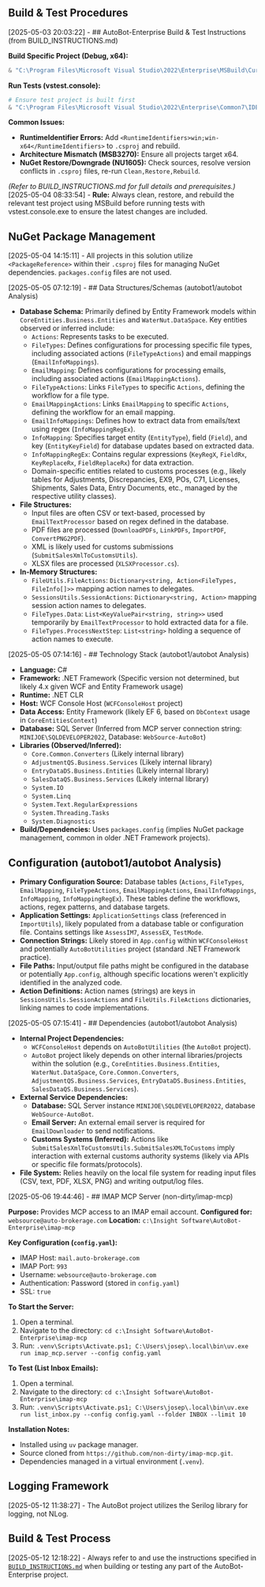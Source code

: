 
## Build & Test Procedures

[2025-05-03 20:03:22] - ## AutoBot-Enterprise Build & Test Instructions (from BUILD_INSTRUCTIONS.md)

**Build Specific Project (Debug, x64):**
```powershell
& "C:\Program Files\Microsoft Visual Studio\2022\Enterprise\MSBuild\Current\Bin\MSBuild.exe" "<ProjectFile>.csproj" /t:Clean,Restore,Rebuild /p:Configuration=Debug /p:Platform=x64
```

**Run Tests (vstest.console):**
```powershell
# Ensure test project is built first
& "C:\Program Files\Microsoft Visual Studio\2022\Enterprise\Common7\IDE\CommonExtensions\Microsoft\TestWindow\vstest.console.exe" ".\<TestProjectFolder>\bin\x64\Debug\net48\<TestProjectName>.dll" /TestCaseFilter:"<Filter>" "/Logger:console;verbosity=detailed"
```

**Common Issues:**
*   **RuntimeIdentifier Errors:** Add `<RuntimeIdentifiers>win;win-x64</RuntimeIdentifiers>` to `.csproj` and rebuild.
*   **Architecture Mismatch (MSB3270):** Ensure all projects target x64.
*   **NuGet Restore/Downgrade (NU1605):** Check sources, resolve version conflicts in `.csproj` files, re-run `Clean,Restore,Rebuild`.

*(Refer to BUILD_INSTRUCTIONS.md for full details and prerequisites.)*
[2025-05-04 08:33:54] - 
**Rule:** Always clean, restore, and rebuild the relevant test project using MSBuild before running tests with vstest.console.exe to ensure the latest changes are included.

## NuGet Package Management

[2025-05-04 14:15:11] - All projects in this solution utilize `<PackageReference>` within their `.csproj` files for managing NuGet dependencies. `packages.config` files are not used.

[2025-05-05 07:12:19] - ## Data Structures/Schemas (autobot1/autobot Analysis)

- **Database Schema:** Primarily defined by Entity Framework models within `CoreEntities.Business.Entities` and `WaterNut.DataSpace`. Key entities observed or inferred include:
    - `Actions`: Represents tasks to be executed.
    - `FileTypes`: Defines configurations for processing specific file types, including associated actions (`FileTypeActions`) and email mappings (`EmailInfoMappings`).
    - `EmailMapping`: Defines configurations for processing emails, including associated actions (`EmailMappingActions`).
    - `FileTypeActions`: Links `FileTypes` to specific `Actions`, defining the workflow for a file type.
    - `EmailMappingActions`: Links `EmailMapping` to specific `Actions`, defining the workflow for an email mapping.
    - `EmailInfoMappings`: Defines how to extract data from emails/text using regex (`InfoMappingRegEx`).
    - `InfoMapping`: Specifies target entity (`EntityType`), field (`Field`), and key (`EntityKeyField`) for database updates based on extracted data.
    - `InfoMappingRegEx`: Contains regular expressions (`KeyRegX`, `FieldRx`, `KeyReplaceRx`, `FieldReplaceRx`) for data extraction.
    - Domain-specific entities related to customs processes (e.g., likely tables for Adjustments, Discrepancies, EX9, POs, C71, Licenses, Shipments, Sales Data, Entry Documents, etc., managed by the respective utility classes).
- **File Structures:** 
    - Input files are often CSV or text-based, processed by `EmailTextProcessor` based on regex defined in the database.
    - PDF files are processed (`DownloadPDFs`, `LinkPDFs`, `ImportPDF`, `ConvertPNG2PDF`).
    - XML is likely used for customs submissions (`SubmitSalesXmlToCustomsUtils`).
    - XLSX files are processed (`XLSXProcessor.cs`).
- **In-Memory Structures:**
    - `FileUtils.FileActions`: `Dictionary<string, Action<FileTypes, FileInfo[]>>` mapping action names to delegates.
    - `SessionsUtils.SessionActions`: `Dictionary<string, Action>` mapping session action names to delegates.
    - `FileTypes.Data`: `List<KeyValuePair<string, string>>` used temporarily by `EmailTextProcessor` to hold extracted data for a file.
    - `FileTypes.ProcessNextStep`: `List<string>` holding a sequence of action names to execute.

[2025-05-05 07:14:16] - ## Technology Stack (autobot1/autobot Analysis)

- **Language:** C#
- **Framework:** .NET Framework (Specific version not determined, but likely 4.x given WCF and Entity Framework usage)
- **Runtime:** .NET CLR
- **Host:** WCF Console Host (`WCFConsoleHost` project)
- **Data Access:** Entity Framework (likely EF 6, based on `DbContext` usage in `CoreEntitiesContext`)
- **Database:** SQL Server (Inferred from MCP server connection string: `MINIJOE\SQLDEVELOPER2022`, Database: `WebSource-AutoBot`)
- **Libraries (Observed/Inferred):**
    - `Core.Common.Converters` (Likely internal library)
    - `AdjustmentQS.Business.Services` (Likely internal library)
    - `EntryDataDS.Business.Entities` (Likely internal library)
    - `SalesDataQS.Business.Services` (Likely internal library)
    - `System.IO`
    - `System.Linq`
    - `System.Text.RegularExpressions`
    - `System.Threading.Tasks`
    - `System.Diagnostics`
- **Build/Dependencies:** Uses `packages.config` (implies NuGet package management, common in older .NET Framework projects).

## Configuration (autobot1/autobot Analysis)

- **Primary Configuration Source:** Database tables (`Actions`, `FileTypes`, `EmailMapping`, `FileTypeActions`, `EmailMappingActions`, `EmailInfoMappings`, `InfoMapping`, `InfoMappingRegEx`). These tables define the workflows, actions, regex patterns, and database targets.
- **Application Settings:** `ApplicationSettings` class (referenced in `ImportUtils`), likely populated from a database table or configuration file. Contains settings like `AssessIM7`, `AssessEX`, `TestMode`.
- **Connection Strings:** Likely stored in `App.config` within `WCFConsoleHost` and potentially `AutoBotUtilities` project (standard .NET Framework practice).
- **File Paths:** Input/output file paths might be configured in the database or potentially `App.config`, although specific locations weren't explicitly identified in the analyzed code.
- **Action Definitions:** Action names (strings) are keys in `SessionsUtils.SessionActions` and `FileUtils.FileActions` dictionaries, linking names to code implementations.

[2025-05-05 07:15:41] - ## Dependencies (autobot1/autobot Analysis)

- **Internal Project Dependencies:**
    - `WCFConsoleHost` depends on `AutoBotUtilities` (the `AutoBot` project).
    - `AutoBot` project likely depends on other internal libraries/projects within the solution (e.g., `CoreEntities.Business.Entities`, `WaterNut.DataSpace`, `Core.Common.Converters`, `AdjustmentQS.Business.Services`, `EntryDataDS.Business.Entities`, `SalesDataQS.Business.Services`).
- **External Service Dependencies:**
    - **Database:** SQL Server instance `MINIJOE\SQLDEVELOPER2022`, database `WebSource-AutoBot`.
    - **Email Server:** An external email server is required for `EmailDownloader` to send notifications.
    - **Customs Systems (Inferred):** Actions like `SubmitSalesXmlToCustomsUtils.SubmitSalesXMLToCustoms` imply interaction with external customs authority systems (likely via APIs or specific file formats/protocols).
- **File System:** Relies heavily on the local file system for reading input files (CSV, text, PDF, XLSX, PNG) and writing output/log files.

[2025-05-06 19:44:46] - ## IMAP MCP Server (non-dirty/imap-mcp)

**Purpose:** Provides MCP access to an IMAP email account.
**Configured for:** `websource@auto-brokerage.com`
**Location:** `c:\Insight Software\AutoBot-Enterprise\imap-mcp`

**Key Configuration (`config.yaml`):**
- IMAP Host: `mail.auto-brokerage.com`
- IMAP Port: `993`
- Username: `websource@auto-brokerage.com`
- Authentication: Password (stored in `config.yaml`)
- SSL: `true`

**To Start the Server:**
1. Open a terminal.
2. Navigate to the directory: `cd c:\Insight Software\AutoBot-Enterprise\imap-mcp`
3. Run: `.venv\Scripts\Activate.ps1; C:\Users\josep\.local\bin\uv.exe run imap_mcp.server --config config.yaml`

**To Test (List Inbox Emails):**
1. Open a terminal.
2. Navigate to the directory: `cd c:\Insight Software\AutoBot-Enterprise\imap-mcp`
3. Run: `.venv\Scripts\Activate.ps1; C:\Users\josep\.local\bin\uv.exe run list_inbox.py --config config.yaml --folder INBOX --limit 10`

**Installation Notes:**
- Installed using `uv` package manager.
- Source cloned from `https://github.com/non-dirty/imap-mcp.git`.
- Dependencies managed in a virtual environment (`.venv`).

## Logging Framework

[2025-05-12 11:38:27] - The AutoBot project utilizes the Serilog library for logging, not NLog.

## Build & Test Process

[2025-05-12 12:18:22] - Always refer to and use the instructions specified in [`BUILD_INSTRUCTIONS.md`](BUILD_INSTRUCTIONS.md) when building or testing any part of the AutoBot-Enterprise project.
